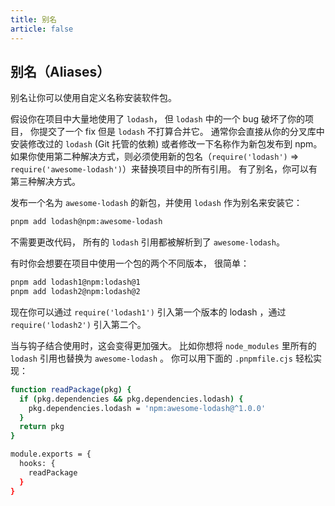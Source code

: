 ```yaml
---
title: 别名
article: false
---
```


## 别名（Aliases）

别名让你可以使用自定义名称安装软件包。

假设你在项目中大量地使用了 `lodash`， 但 `lodash` 中的一个 bug 破坏了你的项目， 你提交了一个 fix 但是 `lodash` 不打算合并它。 通常你会直接从你的分叉库中安装修改过的 `lodash` (Git 托管的依赖) 或者修改一下名称作为新包发布到 npm。 如果你使用第二种解决方式，则必须使用新的包名（`require('lodash')` => `require('awesome-lodash')`）来替换项目中的所有引用。 有了别名，你可以有第三种解决方式。

发布一个名为 `awesome-lodash` 的新包，并使用 `lodash` 作为别名来安装它：

```bash
pnpm add lodash@npm:awesome-lodash
```



不需要更改代码， 所有的 `lodash` 引用都被解析到了 `awesome-lodash`。

有时你会想要在项目中使用一个包的两个不同版本， 很简单：

```bash
pnpm add lodash1@npm:lodash@1
pnpm add lodash2@npm:lodash@2
```



现在你可以通过 `require('lodash1')` 引入第一个版本的 lodash ，通过 `require('lodash2')` 引入第二个。

当与钩子结合使用时，这会变得更加强大。 比如你想将 `node_modules` 里所有的 `lodash` 引用也替换为 `awesome-lodash` 。 你可以用下面的 `.pnpmfile.cjs` 轻松实现：

```bash
function readPackage(pkg) {
  if (pkg.dependencies && pkg.dependencies.lodash) {
    pkg.dependencies.lodash = 'npm:awesome-lodash@^1.0.0'
  }
  return pkg
}

module.exports = {
  hooks: {
    readPackage
  }
}
```